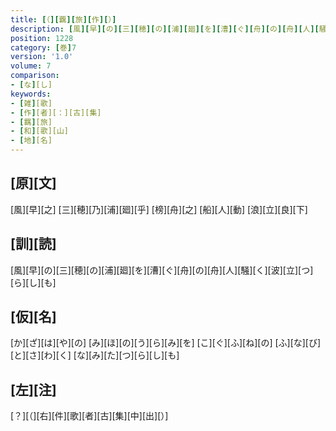 ```yaml
---
title: [（][覊][旅][作][）]
description: [風][早][の][三][穂][の][浦][廻][を][漕][ぐ][舟][の][舟][人][騒][く][波][立][つ][ら][し][も]
position: 1228
category: [巻]7
version: '1.0'
volume: 7
comparison:
- [な][し]
keywords:
- [雑][歌]
- [作][者][：][古][集]
- [羈][旅]
- [和][歌][山]
- [地][名]
---
```


## [原][文]

[風][早][之] [三][穂][乃][浦][廻][乎] [榜][舟][之] [船][人][動] [浪][立][良][下]

## [訓][読]

[風][早][の][三][穂][の][浦][廻][を][漕][ぐ][舟][の][舟][人][騒][く][波][立][つ][ら][し][も]

## [仮][名]

[か][ざ][は][や][の] [み][ほ][の][う][ら][み][を] [こ][ぐ][ふ][ね][の] [ふ][な][び][と][さ][わ][く] [な][み][た][つ][ら][し][も]

## [左][注]

[？][（][右][件][歌][者][古][集][中][出][）]
